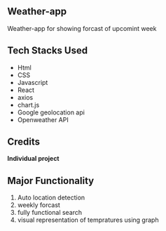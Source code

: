 
## Weather-app
Weather-app for showing forcast of upcomint week

## Tech Stacks Used
- Html
- CSS
- Javascript
- React
- axios
- chart.js
- Google geolocation api
- Openweather API

## Credits 
<b>Individual project</b>

## Major Functionality
1. Auto location detection
2. weekly forcast
3. fully functional search
4. visual representation of tempratures using graph



<!-- ## Glimps Of my project

1. Landing Page

<img src="./readme images/img1.jpg"/>

## Credits 

<b>Faruk Khan</b>

- <a href="https://www.linkedin.com/in/faruk-khan-webdeveloper/" target="_blank">Linkedin</a>


# Thank You : :yellow_heart:
